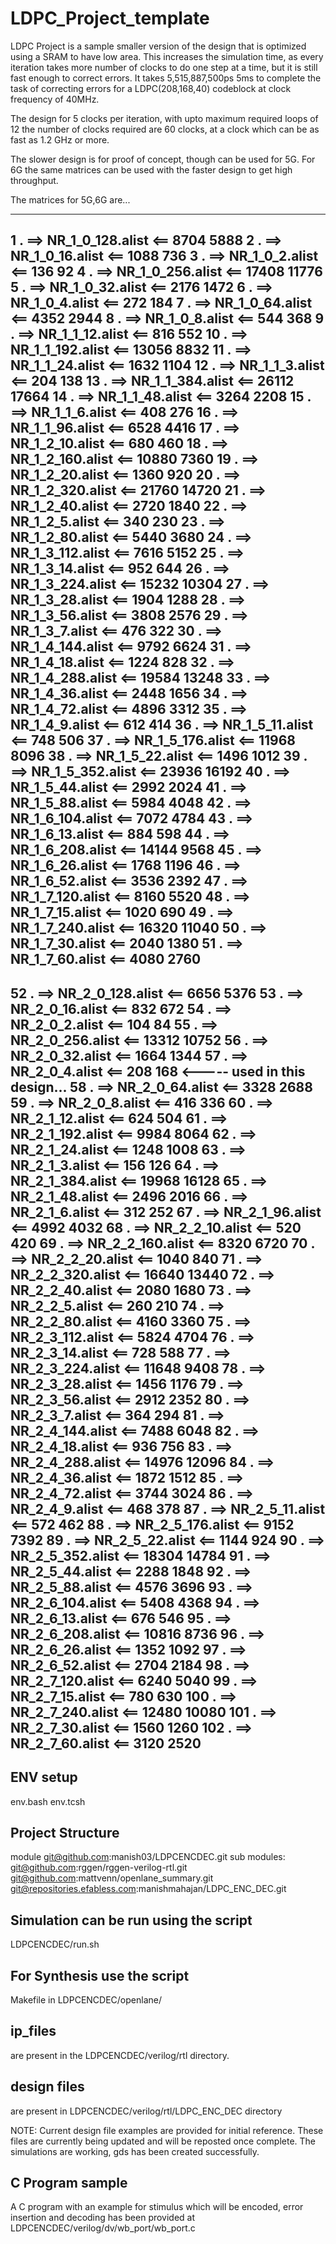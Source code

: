 # LDPC_Project_template

LDPC Project is a sample smaller version of the design that is optimized using a SRAM to have low area. This increases the simulation time, as every iteration takes more number of clocks to do one step at a time, but it is still fast enough to correct errors.
It takes 5,515,887,500ps 5ms to complete the task of correcting errors for a LDPC(208,168,40) codeblock at clock frequency of 40MHz.

The design for 5 clocks per iteration, with upto maximum required loops of 12 the number of clocks required are 60 clocks, at a clock which can be as fast as 1.2 GHz or more.

The slower design is for proof of concept, though can be used for 5G. For 6G the same matrices can be used with the faster design to get high throughput.

The matrices for 5G,6G are...

--------------------------------------------------------
1 . ==> NR_1_0_128.alist <== 8704 5888
2  . ==> NR_1_0_16.alist <== 1088 736
3  . ==> NR_1_0_2.alist <== 136 92
4  . ==> NR_1_0_256.alist <== 17408 11776
5  . ==> NR_1_0_32.alist <== 2176 1472
6  . ==> NR_1_0_4.alist <== 272 184
7  . ==> NR_1_0_64.alist <== 4352 2944
8  . ==> NR_1_0_8.alist <== 544 368
9  . ==> NR_1_1_12.alist <== 816 552
10  . ==> NR_1_1_192.alist <== 13056 8832
11  . ==> NR_1_1_24.alist <== 1632 1104
12  . ==> NR_1_1_3.alist <== 204 138
13  . ==> NR_1_1_384.alist <== 26112 17664
14  . ==> NR_1_1_48.alist <== 3264 2208
15  . ==> NR_1_1_6.alist <== 408 276
16  . ==> NR_1_1_96.alist <== 6528 4416
17  . ==> NR_1_2_10.alist <== 680 460
18  . ==> NR_1_2_160.alist <== 10880 7360
19  . ==> NR_1_2_20.alist <== 1360 920
20  . ==> NR_1_2_320.alist <== 21760 14720
21  . ==> NR_1_2_40.alist <== 2720 1840
22  . ==> NR_1_2_5.alist <== 340 230
23  . ==> NR_1_2_80.alist <== 5440 3680
24  . ==> NR_1_3_112.alist <== 7616 5152
25  . ==> NR_1_3_14.alist <== 952 644
26  . ==> NR_1_3_224.alist <== 15232 10304
27  . ==> NR_1_3_28.alist <== 1904 1288
28  . ==> NR_1_3_56.alist <== 3808 2576
29  . ==> NR_1_3_7.alist <== 476 322
30  . ==> NR_1_4_144.alist <== 9792 6624
31  . ==> NR_1_4_18.alist <== 1224 828
32  . ==> NR_1_4_288.alist <== 19584 13248
33  . ==> NR_1_4_36.alist <== 2448 1656
34  . ==> NR_1_4_72.alist <== 4896 3312
35  . ==> NR_1_4_9.alist <== 612 414
36  . ==> NR_1_5_11.alist <== 748 506
37  . ==> NR_1_5_176.alist <== 11968 8096
38  . ==> NR_1_5_22.alist <== 1496 1012
39  . ==> NR_1_5_352.alist <== 23936 16192
40  . ==> NR_1_5_44.alist <== 2992 2024
41  . ==> NR_1_5_88.alist <== 5984 4048
42  . ==> NR_1_6_104.alist <== 7072 4784
43  . ==> NR_1_6_13.alist <== 884 598
44  . ==> NR_1_6_208.alist <== 14144 9568
45  . ==> NR_1_6_26.alist <== 1768 1196
46  . ==> NR_1_6_52.alist <== 3536 2392
47  . ==> NR_1_7_120.alist <== 8160 5520
48  . ==> NR_1_7_15.alist <== 1020 690
49  . ==> NR_1_7_240.alist <== 16320 11040
50  . ==> NR_1_7_30.alist <== 2040 1380
51  . ==> NR_1_7_60.alist <== 4080 2760
--------------------------------------------------------
52  . ==> NR_2_0_128.alist <== 6656 5376
53  . ==> NR_2_0_16.alist <== 832 672
54  . ==> NR_2_0_2.alist <== 104 84
55  . ==> NR_2_0_256.alist <== 13312 10752
56  . ==> NR_2_0_32.alist <== 1664 1344
57  . ==> NR_2_0_4.alist <== 208 168                <----- used in this design...
58  . ==> NR_2_0_64.alist <== 3328 2688
59  . ==> NR_2_0_8.alist <== 416 336
60  . ==> NR_2_1_12.alist <== 624 504
61  . ==> NR_2_1_192.alist <== 9984 8064
62  . ==> NR_2_1_24.alist <== 1248 1008
63  . ==> NR_2_1_3.alist <== 156 126
64  . ==> NR_2_1_384.alist <== 19968 16128
65  . ==> NR_2_1_48.alist <== 2496 2016
66  . ==> NR_2_1_6.alist <== 312 252
67  . ==> NR_2_1_96.alist <== 4992 4032
68  . ==> NR_2_2_10.alist <== 520 420
69  . ==> NR_2_2_160.alist <== 8320 6720
70  . ==> NR_2_2_20.alist <== 1040 840
71  . ==> NR_2_2_320.alist <== 16640 13440
72  . ==> NR_2_2_40.alist <== 2080 1680
73  . ==> NR_2_2_5.alist <== 260 210
74  . ==> NR_2_2_80.alist <== 4160 3360
75  . ==> NR_2_3_112.alist <== 5824 4704
76  . ==> NR_2_3_14.alist <== 728 588
77  . ==> NR_2_3_224.alist <== 11648 9408
78  . ==> NR_2_3_28.alist <== 1456 1176
79  . ==> NR_2_3_56.alist <== 2912 2352
80  . ==> NR_2_3_7.alist <== 364 294
81  . ==> NR_2_4_144.alist <== 7488 6048
82  . ==> NR_2_4_18.alist <== 936 756
83  . ==> NR_2_4_288.alist <== 14976 12096
84  . ==> NR_2_4_36.alist <== 1872 1512
85  . ==> NR_2_4_72.alist <== 3744 3024
86  . ==> NR_2_4_9.alist <== 468 378
87  . ==> NR_2_5_11.alist <== 572 462
88  . ==> NR_2_5_176.alist <== 9152 7392
89  . ==> NR_2_5_22.alist <== 1144 924
90  . ==> NR_2_5_352.alist <== 18304 14784
91  . ==> NR_2_5_44.alist <== 2288 1848
92  . ==> NR_2_5_88.alist <== 4576 3696
93  . ==> NR_2_6_104.alist <== 5408 4368
94  . ==> NR_2_6_13.alist <== 676 546
95  . ==> NR_2_6_208.alist <== 10816 8736
96  . ==> NR_2_6_26.alist <== 1352 1092
97  . ==> NR_2_6_52.alist <== 2704 2184
98  . ==> NR_2_7_120.alist <== 6240 5040
99  . ==> NR_2_7_15.alist <== 780 630
100  . ==> NR_2_7_240.alist <== 12480 10080
101  . ==> NR_2_7_30.alist <== 1560 1260
102  . ==> NR_2_7_60.alist <== 3120 2520
--------------------------------------------------------


## ENV setup
env.bash
env.tcsh



## Project Structure
module
  git@github.com:manish03/LDPCENCDEC.git
sub modules:
  git@github.com:rggen/rggen-verilog-rtl.git
  git@github.com:mattvenn/openlane_summary.git
  git@repositories.efabless.com:manishmahajan/LDPC_ENC_DEC.git


## Simulation can be run using the script
LDPCENCDEC/run.sh

## For Synthesis use the script
Makefile
in LDPCENCDEC/openlane/


## ip_files
are present in the LDPCENCDEC/verilog/rtl directory.

## design files
are present in LDPCENCDEC/verilog/rtl/LDPC_ENC_DEC directory


NOTE:  Current design file examples are provided for initial reference.  These files are currently being updated and will be reposted once complete.
The simulations are working, gds has been created successfully.


## C Program sample
A C program with an example for stimulus which will be encoded, error insertion and decoding has been provided
at LDPCENCDEC/verilog/dv/wb_port/wb_port.c











